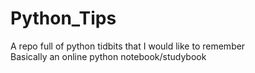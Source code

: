 # Python_Tips

A repo full of python tidbits that I would like to remember <br>
Basically an online python notebook/studybook
